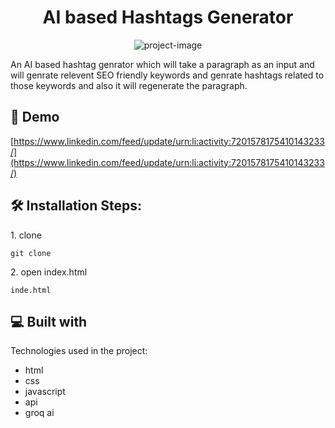 <h1 align="center" id="title">AI based Hashtags Generator</h1>

<p align="center"><img src="https://socialify.git.ci/dev-rfgul/hashtag-generator/image?language=1&amp;name=1&amp;owner=1&amp;stargazers=1&amp;theme=Auto" alt="project-image"></p>

<p id="description">An AI based hashtag genrator which will take a paragraph as an input and will genrate relevent SEO friendly keywords and genrate hashtags related to those keywords and also it will regenerate the paragraph.</p>

<h2>🚀 Demo</h2>

[https://www.linkedin.com/feed/update/urn:li:activity:7201578175410143233/](https://www.linkedin.com/feed/update/urn:li:activity:7201578175410143233/)

<h2>🛠️ Installation Steps:</h2>

<p>1. clone</p>

```
git clone
```

<p>2. open index.html</p>

```
inde.html
```

  
  
<h2>💻 Built with</h2>

Technologies used in the project:

*   html
*   css
*   javascript
*   api
*   groq ai
